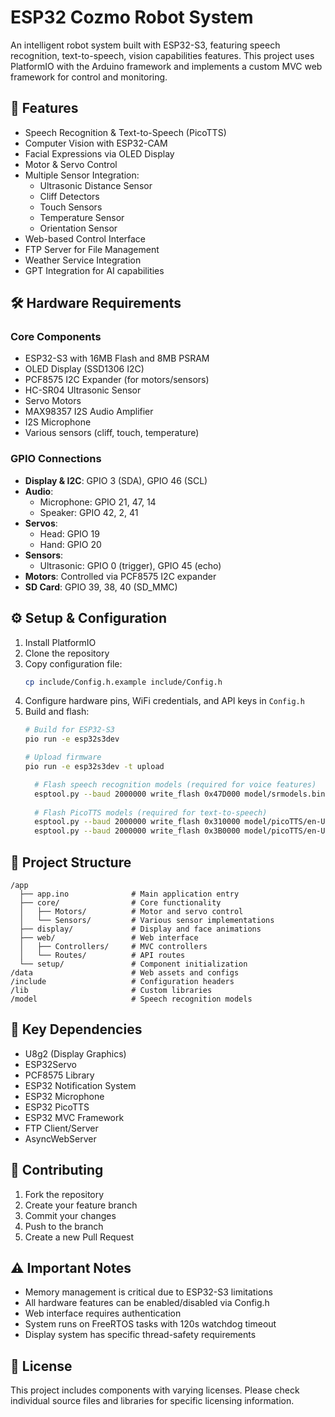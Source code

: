 # ESP32 Cozmo Robot System

An intelligent robot system built with ESP32-S3, featuring speech recognition, text-to-speech, vision capabilities features. This project uses PlatformIO with the Arduino framework and implements a custom MVC web framework for control and monitoring.

## 🚀 Features

- Speech Recognition & Text-to-Speech (PicoTTS)
- Computer Vision with ESP32-CAM
- Facial Expressions via OLED Display
- Motor & Servo Control
- Multiple Sensor Integration:
  - Ultrasonic Distance Sensor
  - Cliff Detectors
  - Touch Sensors
  - Temperature Sensor
  - Orientation Sensor
- Web-based Control Interface
- FTP Server for File Management
- Weather Service Integration
- GPT Integration for AI capabilities

## 🛠️ Hardware Requirements

### Core Components
- ESP32-S3 with 16MB Flash and 8MB PSRAM
- OLED Display (SSD1306 I2C)
- PCF8575 I2C Expander (for motors/sensors)
- HC-SR04 Ultrasonic Sensor
- Servo Motors
- MAX98357 I2S Audio Amplifier
- I2S Microphone
- Various sensors (cliff, touch, temperature)

### GPIO Connections
- **Display & I2C**: GPIO 3 (SDA), GPIO 46 (SCL)
- **Audio**: 
  - Microphone: GPIO 21, 47, 14
  - Speaker: GPIO 42, 2, 41
- **Servos**: 
  - Head: GPIO 19
  - Hand: GPIO 20
- **Sensors**: 
  - Ultrasonic: GPIO 0 (trigger), GPIO 45 (echo)
- **Motors**: Controlled via PCF8575 I2C expander
- **SD Card**: GPIO 39, 38, 40 (SD_MMC)

## ⚙️ Setup & Configuration

1. Install PlatformIO
2. Clone the repository
3. Copy configuration file:
   ```bash
   cp include/Config.h.example include/Config.h
   ```
4. Configure hardware pins, WiFi credentials, and API keys in `Config.h`
5. Build and flash:
   ```bash
   # Build for ESP32-S3
   pio run -e esp32s3dev
   
   # Upload firmware
   pio run -e esp32s3dev -t upload
   
	 # Flash speech recognition models (required for voice features)
	 esptool.py --baud 2000000 write_flash 0x47D000 model/srmodels.bin
		
	 # Flash PicoTTS models (required for text-to-speech)
	 esptool.py --baud 2000000 write_flash 0x310000 model/picoTTS/en-US_ta.bin
	 esptool.py --baud 2000000 write_flash 0x3B0000 model/picoTTS/en-US_lh0_sg.bin
   ```

## 📁 Project Structure

```
/app
  ├── app.ino              # Main application entry
  ├── core/                # Core functionality
  │   ├── Motors/          # Motor and servo control
  │   └── Sensors/         # Various sensor implementations
  ├── display/             # Display and face animations
  ├── web/                 # Web interface
  │   ├── Controllers/     # MVC controllers
  │   └── Routes/          # API routes
  └── setup/               # Component initialization
/data                      # Web assets and configs
/include                   # Configuration headers
/lib                       # Custom libraries
/model                     # Speech recognition models
```

## 🔧 Key Dependencies

- U8g2 (Display Graphics)
- ESP32Servo
- PCF8575 Library
- ESP32 Notification System
- ESP32 Microphone
- ESP32 PicoTTS
- ESP32 MVC Framework
- FTP Client/Server
- AsyncWebServer

## 🤝 Contributing

1. Fork the repository
2. Create your feature branch
3. Commit your changes
4. Push to the branch
5. Create a new Pull Request

## ⚠️ Important Notes

- Memory management is critical due to ESP32-S3 limitations
- All hardware features can be enabled/disabled via Config.h
- Web interface requires authentication
- System runs on FreeRTOS tasks with 120s watchdog timeout
- Display system has specific thread-safety requirements

## 📝 License

This project includes components with varying licenses. Please check individual source files and libraries for specific licensing information.
